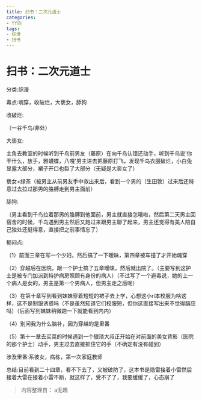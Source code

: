 ```yaml
---
title: 扫书：二次元道士
categories:
- YY向
tags:
- 综漫
- 扫书
---
```

# 扫书：二次元道士
分类:综漫

毒点:魂穿，收破烂，大亵女，舔狗

收破烂:

（一谷千鸟/非处）

大亵女:

主角去教室的时候听到千鸟前男友（藤原）在向千鸟认错还动手，听到千鸟说'你干什么，放手，雅蠛蝶，八嘎'男主进去把藤原打飞，发现千鸟衣服破烂，小白兔显露大部分，裙子开口也裂了大部分（无疑是大亵女了）

亵女+绿茶（被男主从前男友手中救出来后，看到一个男的（生田敦）过来后还特意过去拉过那男的胳膊走到男主面前）

舔狗:

（男主看到千鸟拉着那男的胳膊到他面前，男主就直接怎哦啦，然后第二天男主回宿舍的时候，千鸟遇到男主然后又跑过来跟男主聊了起来，男主还觉得有美人陪自己独处还挺得意，直接把之前事情忘了）

郁闷点:

（1）前面三章在写一个少妇，然后搞了一下暧昧，第四章被车撞了才开始魂穿

（2）穿越后在医院，跟一个护士搞了五章暧昧，然后就出院了。（主要写到这护士是被专门加派到特护病房照顾有身份的病人）（不过写了一个避毒说，她的上一个病人是女的，男主是第一个男病人，但男主走之后呢）

（3）在第十章写到看到妹妹穿着短短的裙子去上学，心想这小ri本校服为啥这样，这不是制服诱惑吗（不是虽然知道它们校服短，但你这直接写出来不觉得膈应吗）（后面写到妹妹稍微跑一下就能看到内内）

（4）别问我为什么脑补，因为穿越的是里番

（5）第十一章去买菜的时候遇到一个猥琐大叔正开始在对前面的美女背影（医院的那个护士）动手，男主过去直接抓住它的手（不确定有没有碰到）

涉及里番:系彼女，病栋，第一次家庭教师

总结:目前看到二十四章，看不下去了，又被破防了，这本书是隐雷接着小雷然后接着大雷在接着小雷不断，就这样了，受不了了，我要缓缓了，心态崩了


> 内容整理自： a无趣